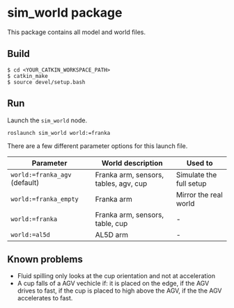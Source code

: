 # sim_world package

This package contains all model and world files.


## Build

```
$ cd <YOUR_CATKIN_WORKSPACE_PATH>
$ catkin_make
$ source devel/setup.bash
```


## Run

Launch the `sim_world` node.

```
roslaunch sim_world world:=franka
```

There are a few different parameter options for this launch file.

| Parameter                     | World description                     | Used to
|-------------------------------|---------------------------------------|-------------------------|
| `world:=franka_agv` (default) | Franka arm, sensors, tables, agv, cup | Simulate the full setup |
| `world:=franka_empty`         | Franka arm                            | Mirror the real world   |
| `world:=franka`               | Franka arm, sensors, table, cup       | -                       |
| `world:=al5d`                 | AL5D arm                              | -                       |
    

## Known problems

* Fluid spilling only looks at the cup orientation and not at acceleration
* A cup falls of a AGV vechicle if: it is placed on the edge, if the AGV drives to fast, if the cup is placed to high above the AGV, if the the AGV accelerates to fast.
